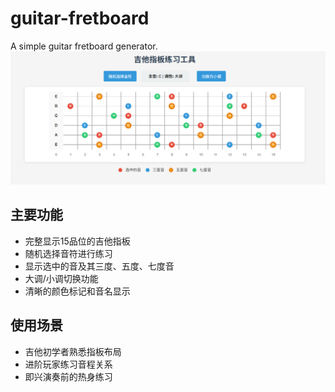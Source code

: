 # guitar-fretboard

A simple guitar fretboard generator.
![这是图片](image.png "fretboard")

## 主要功能
- 完整显示15品位的吉他指板
- 随机选择音符进行练习
- 显示选中的音及其三度、五度、七度音
- 大调/小调切换功能
- 清晰的颜色标记和音名显示

## 使用场景
- 吉他初学者熟悉指板布局
- 进阶玩家练习音程关系
- 即兴演奏前的热身练习

